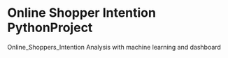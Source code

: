 # Online Shopper Intention PythonProject
Online_Shoppers_Intention Analysis with machine learning and dashboard
